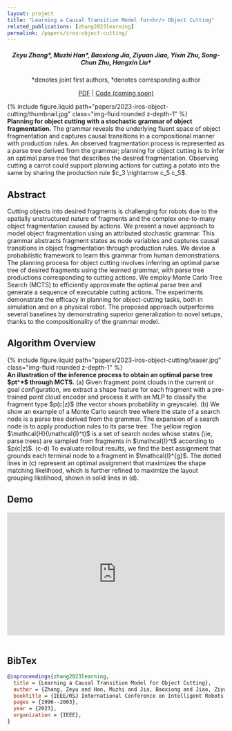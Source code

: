 ```yaml
---
layout: project
title: "Learning a Causal Transition Model for<br/> Object Cutting"
related_publications: [zhang2023learning]
permalink: /papers/iros-object-cutting/
---
```


<h5 style="text-align: center;">
Zeyu Zhang*, Muzhi Han*, Baoxiong Jia, Ziyuan Jiao, Yixin Zhu, Song-Chun Zhu, Hangxin Liu†
</h5>
<p style="text-align: center;">
*denotes joint first authors, †denotes corresponding author
</p>
<p style="text-align: center;">
<a href="/papers/2023-iros-object-cutting/paper.pdf" target="_blank">PDF</a> | 
<a href="#" target="_blank">Code (coming soon)</a>
</p>

<div class="row mt-3">
    <div class="col-md-10 col-lg-8 mx-auto">
        {% include figure.liquid path="papers/2023-iros-object-cutting/thumbnail.jpg" class="img-fluid rounded z-depth-1" %}
    </div>
</div>
<div class="caption">
     <b>Planning for object cutting with a stochastic grammar of object fragmentation.</b> The grammar reveals the underlying fluent space of object fragmentation and captures causal transitions in a compositional manner with production rules. An observed fragmentation process is represented as a parse tree derived from the grammar; planning for object cutting is to infer an optimal parse tree that describes the desired fragmentation. Observing cutting a carrot could support planning actions for cutting a potato into the same by sharing the production rule $c_3 \rightarrow c_5 c_5$.
</div>

## Abstract

Cutting objects into desired fragments is challenging for robots due to the spatially unstructured nature of fragments and the complex one-to-many object fragmentation caused by actions. We present a novel approach to model object fragmentation using an attributed stochastic grammar. This grammar abstracts fragment states as node variables and captures causal transitions in object fragmentation through production rules. We devise a probabilistic framework to learn this grammar from human demonstrations. The planning process for object cutting involves inferring an optimal parse tree of desired fragments using the learned grammar, with parse tree productions corresponding to cutting actions. We employ Monte Carlo Tree Search (MCTS) to efficiently approximate the optimal parse tree and generate a sequence of executable cutting actions. The experiments demonstrate the efficacy in planning for object-cutting tasks, both in simulation and on a physical robot. The proposed approach outperforms several baselines by demonstrating superior generalization to novel setups, thanks to the compositionality of the grammar model.

## Algorithm Overview

<div class="row mt-3">
    <div class="col-sm">
        {% include figure.liquid path="papers/2023-iros-object-cutting/teaser.jpg" class="img-fluid rounded z-depth-1" %}
    </div>
</div>
<div class="caption">
     <b>An illustration of the inference process to obtain an optimal parse tree $pt^*$ through MCTS.</b> (a) Given fragment point clouds in the current or goal configuration, we extract a shape feature for each fragment with a pre-trained point cloud encoder and process it with an MLP to classify the fragment type $p(c|z)$ (the vector shows probability in greyscale). (b) We show an example of a Monte Carlo search tree where the state of a search node is a parse tree derived from the grammar. The expansion of a search node is to apply production rules to its parse tree. The yellow region $\mathcal{H}(\mathcal{I}^t)$ is a set of search nodes whose states (\ie, parse trees) are sampled from fragments in $\mathcal{I}^t$ according to $p(c|z)$. (c-d) To evaluate rollout results, we find the best assignment that grounds each terminal node to a fragment in $\mathcal{I}^{g}$. The dotted lines in (c) represent an optimal assignment that maximizes the shape matching likelihood, which is further refined to maximize the layout grouping likelihood, shown in solid lines in (d).
</div>

## Demo

<div style="padding:56.25% 0 0 0;position:relative;"><iframe src="https://player.vimeo.com/video/851269542?badge=0&amp;autopause=0&amp;player_id=0&amp;app_id=58479" frameborder="0" allow="autoplay; fullscreen; picture-in-picture; clipboard-write; encrypted-media; web-share" style="position:absolute;top:0;left:0;width:100%;height:100%;" title="[IROS 2023] Learning a Causal Transition Model for Object Cutting"></iframe></div><script src="https://player.vimeo.com/api/player.js"></script><br/>

## BibTex

```bibtex
@inproceedings{zhang2023learning,
  title = {Learning a Causal Transition Model for Object Cutting},
  author = {Zhang, Zeyu and Han, Muzhi and Jia, Baoxiong and Jiao, Ziyuan and Zhu, Yixin and Zhu, Song-Chun and Liu, Hangxin},
  booktitle = {IEEE/RSJ International Conference on Intelligent Robots and Systems (IROS)},
  pages = {1996--2003},
  year = {2023},
  organization = {IEEE},
}
```

